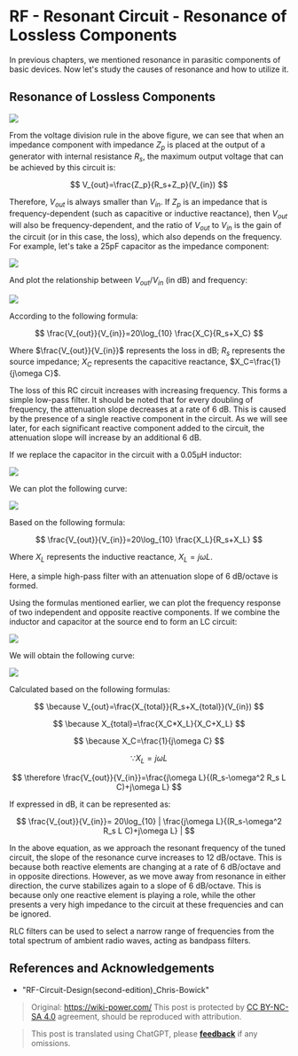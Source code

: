 # RF - Resonant Circuit - Resonance of Lossless Components

In previous chapters, we mentioned resonance in parasitic components of basic devices. Now let's study the causes of resonance and how to utilize it.

## Resonance of Lossless Components

![](https://img.wiki-power.com/d/wiki-media/img/20220411172646.png)

From the voltage division rule in the above figure, we can see that when an impedance component with impedance $Z_p$ is placed at the output of a generator with internal resistance $R_s$, the maximum output voltage that can be achieved by this circuit is:

$$
V_{out}=\frac{Z_p}{R_s+Z_p}(V_{in})
$$

Therefore, $V_{out}$ is always smaller than $V_{in}$. If $Z_p$ is an impedance that is frequency-dependent (such as capacitive or inductive reactance), then $V_{out}$ will also be frequency-dependent, and the ratio of $V_{out}$ to $V_{in}$ is the gain of the circuit (or in this case, the loss), which also depends on the frequency. For example, let's take a 25pF capacitor as the impedance component:

![](https://img.wiki-power.com/d/wiki-media/img/20220418095301.png)

And plot the relationship between $V_{out}/V_{in}$ (in dB) and frequency:

![](https://img.wiki-power.com/d/wiki-media/img/20220418095324.png)

According to the following formula:

$$
\frac{V_{out}}{V_{in}}=20\log_{10} \frac{X_C}{R_s+X_C}
$$

Where $\frac{V_{out}}{V_{in}}$ represents the loss in dB; $R_s$ represents the source impedance; $X_C$ represents the capacitive reactance, $X_C=\frac{1}{j\omega C}$.

The loss of this RC circuit increases with increasing frequency. This forms a simple low-pass filter. It should be noted that for every doubling of frequency, the attenuation slope decreases at a rate of 6 dB. This is caused by the presence of a single reactive component in the circuit. As we will see later, for each significant reactive component added to the circuit, the attenuation slope will increase by an additional 6 dB.

If we replace the capacitor in the circuit with a 0.05µH inductor:

![](https://img.wiki-power.com/d/wiki-media/img/20220418101327.png)

We can plot the following curve:

![](https://img.wiki-power.com/d/wiki-media/img/20220418101522.png)

Based on the following formula:

$$
\frac{V_{out}}{V_{in}}=20\log_{10} \frac{X_L}{R_s+X_L}
$$

Where $X_L$ represents the inductive reactance, $X_L=j\omega L$.

Here, a simple high-pass filter with an attenuation slope of 6 dB/octave is formed.

Using the formulas mentioned earlier, we can plot the frequency response of two independent and opposite reactive components. If we combine the inductor and capacitor at the source end to form an LC circuit:

![](https://img.wiki-power.com/d/wiki-media/img/20220418103702.png)

We will obtain the following curve:

![](https://img.wiki-power.com/d/wiki-media/img/20220418103931.png)

Calculated based on the following formulas:

$$
\because V_{out}=\frac{X_{total}}{R_s+X_{total}}(V_{in})
$$

$$
\because X_{total}=\frac{X_C*X_L}{X_C+X_L}
$$

$$
\because X_C=\frac{1}{j\omega C}
$$

$$
\because X_L=j\omega L
$$

$$
\therefore \frac{V_{out}}{V_{in}}=\frac{j\omega L}{(R_s-\omega^2 R_s L C)+j\omega L}
$$

If expressed in dB, it can be represented as:

$$
\frac{V_{out}}{V_{in}}= 20\log_{10} | \frac{j\omega L}{(R_s-\omega^2 R_s L C)+j\omega L}  |
$$

In the above equation, as we approach the resonant frequency of the tuned circuit, the slope of the resonance curve increases to 12 dB/octave. This is because both reactive elements are changing at a rate of 6 dB/octave and in opposite directions. However, as we move away from resonance in either direction, the curve stabilizes again to a slope of 6 dB/octave. This is because only one reactive element is playing a role, while the other presents a very high impedance to the circuit at these frequencies and can be ignored.

RLC filters can be used to select a narrow range of frequencies from the total spectrum of ambient radio waves, acting as bandpass filters.

## References and Acknowledgements

- "RF-Circuit-Design(second-edition)\_Chris-Bowick"
> Original: <https://wiki-power.com/>
> This post is protected by [CC BY-NC-SA 4.0](https://creativecommons.org/licenses/by/4.0/deed.en) agreement, should be reproduced with attribution.

> This post is translated using ChatGPT, please [**feedback**](https://github.com/linyuxuanlin/Wiki_MkDocs/issues/new) if any omissions.